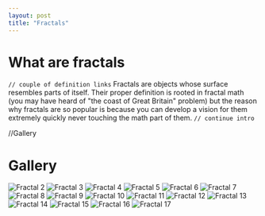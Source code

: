 ```yaml
---
layout: post
title: "Fractals"
---
```


# What are fractals
```// couple of definition links```
Fractals are objects whose surface resembles parts of itself. Their proper definition is rooted in fractal math (you may have heard of "the coast of Great Britain" problem) but the reason why fractals are so popular is because you can develop a vision for them extremely quickly never touching the math part of them.
```// continue intro```

//Gallery
# Gallery
![Fractal 2](/public/img/17.bmp)
![Fractal 3](/public/img/1.png)
![Fractal 4](/public/img/3.png)
![Fractal 5](/public/img/8.bmp)
![Fractal 6](/public/img/9.bmp)
![Fractal 7](/public/img/11.jpg)
![Fractal 8](/public/img/12.bmp)
![Fractal 9](/public/img/13.bmp)
![Fractal 10](/public/img/15.1.bmp)
![Fractal 11](/public/img/15.bmp)
![Fractal 12](/public/img/16.jpg)
![Fractal 13](/public/img/18.png)
![Fractal 14](/public/img/222.bmp)
![Fractal 15](/public/img/21.jpg)
![Fractal 16](/public/img/20.jpg)
![Fractal 17](/public/img/23.jpg)